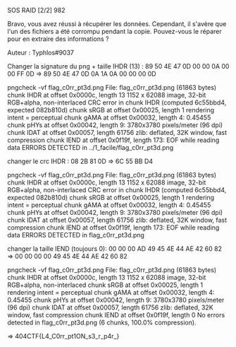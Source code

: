 SOS RAID [2/2]
982

Bravo, vous avez réussi à récupérer les données. Cependant, il s'avère que l'un des fichiers a été corrompu pendant la copie. Pouvez-vous le réparer pour en extraire des informations ?

Auteur : Typhlos#9037

Changer la signature du png + taille IHDR (13) :
89 50 4E 47  0D 00 00 0A  00 00 FF 0D => 89 50 4E 47  0D 0A 1A 0A  00 00 00 0D

pngcheck -vf flag_c0rr_pt3d.png
File: flag_c0rr_pt3d.png (61863 bytes)
  chunk IHDR at offset 0x0000c, length 13
    1152 x 62088 image, 32-bit RGB+alpha, non-interlaced
  CRC error in chunk IHDR (computed 6c55bbd4, expected 082b810d)
  chunk sRGB at offset 0x00025, length 1
    rendering intent = perceptual
  chunk gAMA at offset 0x00032, length 4: 0.45455
  chunk pHYs at offset 0x00042, length 9: 3780x3780 pixels/meter (96 dpi)
  chunk IDAT at offset 0x00057, length 61756
    zlib: deflated, 32K window, fast compression
  chunk IEND at offset 0x0f19f, length 173:  EOF while reading data
ERRORS DETECTED in ../1_facile/flag_c0rr_pt3d.png

changer le crc IHDR :
08 2B 81 0D => 6C 55 BB D4

pngcheck -vf flag_c0rr_pt3d.png
File: flag_c0rr_pt3d.png (61863 bytes)
  chunk IHDR at offset 0x0000c, length 13
    1152 x 62088 image, 32-bit RGB+alpha, non-interlaced
  CRC error in chunk IHDR (computed 6c55bbd4, expected 082b810d)
  chunk sRGB at offset 0x00025, length 1
    rendering intent = perceptual
  chunk gAMA at offset 0x00032, length 4: 0.45455
  chunk pHYs at offset 0x00042, length 9: 3780x3780 pixels/meter (96 dpi)
  chunk IDAT at offset 0x00057, length 61756
    zlib: deflated, 32K window, fast compression
  chunk IEND at offset 0x0f19f, length 173:  EOF while reading data
ERRORS DETECTED in flag_c0rr_pt3d.png

changer la taille IEND (toujours 0):
00 00 00 AD  49 45 4E 44  AE 42 60 82 => 00 00 00 00  49 45 4E 44  AE 42 60 82

pngcheck -vf flag_c0rr_pt3d.png
File: flag_c0rr_pt3d.png (61863 bytes)
  chunk IHDR at offset 0x0000c, length 13
    1152 x 62088 image, 32-bit RGB+alpha, non-interlaced
  chunk sRGB at offset 0x00025, length 1
    rendering intent = perceptual
  chunk gAMA at offset 0x00032, length 4: 0.45455
  chunk pHYs at offset 0x00042, length 9: 3780x3780 pixels/meter (96 dpi)
  chunk IDAT at offset 0x00057, length 61756
    zlib: deflated, 32K window, fast compression
  chunk IEND at offset 0x0f19f, length 0
No errors detected in flag_c0rr_pt3d.png (6 chunks, 100.0% compression).

=> 404CTF{L4_C0rr_pt1ON_s3_r_p4r_}
